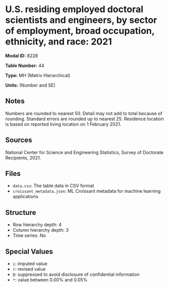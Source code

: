 # U.S. residing employed doctoral scientists and engineers, by sector of employment, broad occupation, ethnicity, and race: 2021

**Modal ID:** 8228

**Table Number:** 44

**Type:** MH (Matrix Hierarchical)

**Units:** (Number and SE)

## Notes

Numbers are rounded to nearest 50. Detail may not add to total because of rounding. Standard errors are rounded up to nearest 25. Residence location is based on reported living location on 1 February 2021.

## Sources

National Center for Science and Engineering Statistics, Survey of Doctorate Recipients, 2021.

## Files

- `data.csv`: The table data in CSV format
- `croissant_metadata.json`: ML Croissant metadata for machine learning applications

## Structure

- Row hierarchy depth: 4
- Column hierarchy depth: 3
- Time series: No

## Special Values

- `i`: imputed value
- `r`: revised value
- `D`: suppressed to avoid disclosure of confidential information
- `*`: value between 0.00% and 0.05%
